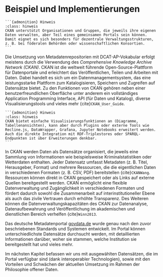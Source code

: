 # Beispiel und Implementierungen 

````{margin}
```{admonition} Hinweis
:class: hinweis
CKAN unterstützt Organisationen und Gruppen, die jeweils ihre eigenen Daten verwalten, aber Teil eines gemeinsamen Portals sein können. Damit eignet es sich besonders für dezentrale Verwaltungsstrukturen, z. B. bei föderalen Behörden oder wissenschaftlichen Konsortien.
```
````

Die Umsetzung von Metadatenrepositorien mit DCAT-AP-Vokabular erfolgt meistens durch die Verwendung des *Comprehensive Knowledge Archive Network (CKAN)*. CKAN ist die weltweit führende Open-Source-Plattform für Datenportale und erleichtert das Veröffentlichen, Teilen und Arbeiten mit Daten. Dabei handelt es sich um ein Datenmanagementsystem, das eine leistungsstarke Plattform zum Katalogisieren, Speichern und Zugreifen auf Datensätze bietet. Zu den Funktionen von CKAN gehören neben einer benutzerfreundlichen Oberfläche unter anderem ein vollständiges Application Programming Interface, API (für Daten und Katalog), diverse Visualisierungstools und vieles mehr {cite}`CKAN_User_Guide`.

````{margin}
```{admonition} Hinweis
:class: hinweis
CKAN bietet einfache Visualisierungsfunktionen an (Diagramme, Tabellenansichten), kann aber durch Plugins oder externe Tools wie Recline.js, DataWrapper, Grafana, Jupyter Notebooks erweitert werden. Auch die direkte Integration mit RDF-Triplestores oder SPARQL-Endpunkten ist über Erweiterungen denkbar.
```
````

In CKAN werden Daten als Datensätze organisiert, die jeweils eine Sammlung von Informationen wie beispielsweise Kriminalstatistiken oder Wetterdaten enthalten. Jeder Datensatz umfasst Metadaten (z. B. Titel, Herausgeber, Format) und mehrere Ressourcen, die die eigentlichen Daten in verschiedenen Formaten (z. B. CSV, PDF) bereitstellen {cite}`CKANWang`. Ressourcen können direkt in CKAN gespeichert oder als Links auf externe Quellen bereitgestellt werden. CKAN ermöglicht eine flexible Datenverwaltung und Zugänglichkeit in verschiedenen Formaten und fördert dadurch sowohl die Zusammenarbeit auf interinstitutioneller Ebene als auch das zivile Vertrauen durch erhöhte Transparenz. Des Weiteren können die Datenverwaltungskapazitäten des CKAN zur Datenanalyse, Datenaufbewahrung und Veröffentlichung im akademischen und dienstlichen Bereich verhelfen {cite}`Winn2013`. 

Das deutsche Metadatenportal [govdata.de](https://www.govdata.de/) wurde genau nach den zuvor beschriebenen Standards und Systemen entwickelt. Im Portal können unterschiedlichste Datensätze durchsucht werden, mit detaillierten Informationen darüber, woher sie stammen, welche Institution sie bereitgestellt hat und vieles mehr. 

Im nächsten Kapitel befassen wir uns mit ausgewählten Datensätzen, die im Portal verfügbar sind (dank interoperabler Technologien), sowie mit den Vorteilen und Schwächen der aktuellen Umsetzung im Rahmen der Philosophie offener Daten.
